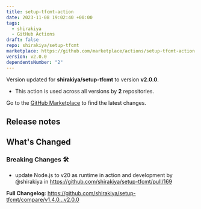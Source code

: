 ```yaml
---
title: setup-tfcmt-action
date: 2023-11-08 19:02:40 +00:00
tags:
  - shirakiya
  - GitHub Actions
draft: false
repo: shirakiya/setup-tfcmt
marketplace: https://github.com/marketplace/actions/setup-tfcmt-action
version: v2.0.0
dependentsNumber: "2"
---
```



Version updated for **shirakiya/setup-tfcmt** to version **v2.0.0**.
- This action is used across all versions by **2** repositories.

Go to the [GitHub Marketplace](https://github.com/marketplace/actions/setup-tfcmt-action) to find the latest changes.

## Release notes

<!-- Release notes generated using configuration in .github/release.yml at b4fcea6cd3599cdd9f70669ece256a9e64ccf960 -->

## What's Changed
### Breaking Changes 🛠
* update Node.js to v20 as runtime in action and development by @shirakiya in https://github.com/shirakiya/setup-tfcmt/pull/169


**Full Changelog**: https://github.com/shirakiya/setup-tfcmt/compare/v1.4.0...v2.0.0
